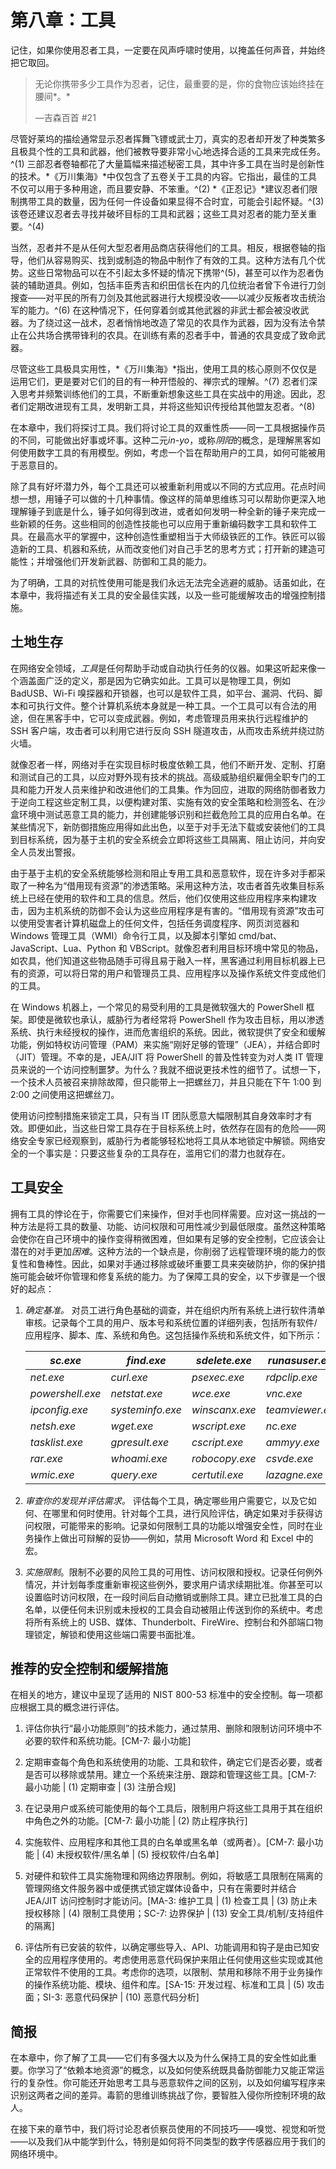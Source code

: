 # 第八章：工具

记住，如果你使用忍者工具，一定要在风声呼啸时使用，以掩盖任何声音，并始终把它取回。

> 无论你携带多少工具作为忍者，记住，最重要的是，你的食物应该始终挂在腰间*。*
> 
> —吉森百首 #21

尽管好莱坞的描绘通常显示忍者挥舞飞镖或武士刀，真实的忍者却开发了种类繁多且极具个性的工具和武器，他们被教导要非常小心地选择合适的工具来完成任务。^(1) 三部忍者卷轴都花了大量篇幅来描述秘密工具，其中许多工具在当时是创新性的技术。*《万川集海》*中仅包含了五卷关于工具的内容。它指出，最佳的工具不仅可以用于多种用途，而且要安静、不笨重。^(2) *《正忍记》*建议忍者们限制携带工具的数量，因为任何一件设备如果显得不合时宜，可能会引起怀疑。^(3) 该卷还建议忍者去寻找并破坏目标的工具和武器；这些工具对忍者的能力至关重要。^(4)

当然，忍者并不是从任何大型忍者用品商店获得他们的工具。相反，根据卷轴的指导，他们从容易购买、找到或制造的物品中制作了有效的工具。这种方法有几个优势。这些日常物品可以在不引起太多怀疑的情况下携带^(5)，甚至可以作为忍者伪装的辅助道具。例如，包括丰臣秀吉和织田信长在内的几位统治者曾下令进行刀剑搜查——对平民的所有刀剑及其他武器进行大规模没收——以减少反叛者攻击统治军的能力。^(6) 在这种情况下，任何穿着剑或其他武器的非武士都会被没收武器。为了绕过这一战术，忍者悄悄地改造了常见的农具作为武器，因为没有法令禁止在公共场合携带锋利的农具。在训练有素的忍者手中，普通的农具变成了致命武器。

尽管这些工具极具实用性，*《万川集海》*指出，使用工具的核心原则不仅仅是运用它们，更是要对它们的目的有一种开悟般的、禅宗式的理解。^(7) 忍者们深入思考并频繁训练他们的工具，不断重新想象这些工具在实战中的用途。因此，忍者们定期改进现有工具，发明新工具，并将这些知识传授给其他盟友忍者。^(8)

在本章中，我们将探讨工具。我们将讨论工具的双重性质——同一工具根据操作员的不同，可能做出好事或坏事。这种二元*in-yo*，或称*阴阳*的概念，是理解黑客如何使用数字工具的有用模型。例如，考虑一个旨在帮助用户的工具，如何可能被用于恶意目的。

除了具有好坏潜力外，每个工具还可以被重新利用或以不同的方式应用。花点时间想一想，用锤子可以做的十几种事情。像这样的简单思维练习可以帮助你更深入地理解锤子到底是什么，锤子如何得到改进，或者如何发明一种全新的锤子来完成一些新颖的任务。这些相同的创造性技能也可以应用于重新编码数字工具和软件工具。在最高水平的掌握中，这种创造性重塑相当于大师级铁匠的工作。铁匠可以锻造新的工具、机器和系统，从而改变他们对自己手艺的思考方式；打开新的建造可能性；并增强他们开发新武器、防御和工具的能力。

为了明确，工具的对抗性使用可能是我们永远无法完全逃避的威胁。话虽如此，在本章中，我将描述有关工具的安全最佳实践，以及一些可能缓解攻击的增强控制措施。

## 土地生存

在网络安全领域，*工具*是任何帮助手动或自动执行任务的仪器。如果这听起来像一个涵盖面广泛的定义，那是因为它确实如此。工具可以是物理工具，例如 BadUSB、Wi-Fi 嗅探器和开锁器，也可以是软件工具，如平台、漏洞、代码、脚本和可执行文件。整个计算机系统本身就是一种工具。一个工具可以有合法的用途，但在黑客手中，它可以变成武器。例如，考虑管理员用来执行远程维护的 SSH 客户端，攻击者可以利用它进行反向 SSH 隧道攻击，从而攻击系统并绕过防火墙。

就像忍者一样，网络对手在实现目标时极度依赖工具，他们不断开发、定制、打磨和测试自己的工具，以应对野外现有技术的挑战。高级威胁组织雇佣全职专门的工具和能力开发人员来维护和改进他们的工具集。作为回应，进取的网络防御者致力于逆向工程这些定制工具，以便构建对策、实施有效的安全策略和检测签名、在沙盒环境中测试恶意工具的能力，并创建能够识别和拦截危险工具的应用白名单。在某些情况下，新防御措施应用得如此出色，以至于对手无法下载或安装他们的工具到目标系统，因为基于主机的安全系统会立即将这些工具隔离、阻止访问，并向安全人员发出警报。

由于基于主机的安全系统能够检测和阻止专用工具和恶意软件，现在许多对手都采取了一种名为“借用现有资源”的渗透策略。采用这种方法，攻击者首先收集目标系统上已经在使用的软件和工具的信息。然后，他们仅使用这些应用程序来构建攻击，因为主机系统的防御不会认为这些应用程序是有害的。“借用现有资源”攻击可以使用受害者计算机磁盘上的任何文件，包括任务调度程序、网页浏览器和 Windows 管理工具（WMI）命令行工具，以及脚本引擎如 cmd/bat、JavaScript、Lua、Python 和 VBScript。就像忍者利用目标环境中常见的物品，如农具，他们知道这些物品随手可得且易于融入一样，黑客通过利用目标机器上已有的资源，可以将日常的用户和管理员工具、应用程序以及操作系统文件变成他们的工具。

在 Windows 机器上，一个常见的易受利用的工具是微软强大的 PowerShell 框架。即使是微软也承认，威胁行为者经常将 PowerShell 作为攻击目标，用以渗透系统、执行未经授权的操作，进而危害组织的系统。因此，微软提供了安全和缓解功能，例如特权访问管理（PAM）来实施“刚好足够的管理”（JEA），并结合即时（JIT）管理。不幸的是，JEA/JIT 将 PowerShell 的普及性转变为对人类 IT 管理员来说的一个访问控制噩梦。为什么？我就不细说更技术性的细节了。试想一下，一个技术人员被召来排除故障，但只能带上一把螺丝刀，并且只能在下午 1:00 到 2:00 之间使用这把螺丝刀。

使用访问控制措施来锁定工具，只有当 IT 团队愿意大幅限制其自身效率时才有效。即便如此，当这些日常工具存在于目标系统上时，依然存在固有的危险——网络安全专家已经观察到，威胁行为者能够轻松地将工具从本地锁定中解锁。网络安全的一个事实是：只要这些复杂的工具存在，滥用它们的潜力也就存在。

## 工具安全

拥有工具的悖论在于，你需要它们来操作，但对手也同样需要。应对这一挑战的一种方法是将工具的数量、功能、访问权限和可用性减少到最低限度。虽然这种策略会使你在自己环境中的操作变得稍微困难，但如果有足够的安全控制，它应该会让潜在的对手更加*困难*。这种方法的一个缺点是，你削弱了远程管理环境的能力的恢复性和鲁棒性。因此，如果对手通过移除或破坏重要工具来突破防护，你的保护措施可能会破坏你管理和修复系统的能力。为了保障工具的安全，以下步骤是一个很好的起点：

1.  *确定基准。* 对员工进行角色基础的调查，并在组织内所有系统上进行软件清单审核。记录每个工具的用户、版本号和系统位置的详细列表，包括所有软件/应用程序、脚本、库、系统和角色。这包括操作系统和系统文件，如下所示：

    | *sc.exe* | *find.exe* | *sdelete.exe* | *runasuser.exe* |
    | --- | --- | --- | --- |
    | *net.exe* | *curl.exe* | *psexec.exe* | *rdpclip.exe* |
    | *powershell.exe* | *netstat.exe* | *wce.exe* | *vnc.exe* |
    | *ipconfig.exe* | *systeminfo.exe* | *winscanx.exe* | *teamviewer.exe* |
    | *netsh.exe* | *wget.exe* | *wscript.exe* | *nc.exe* |
    | *tasklist.exe* | *gpresult.exe* | *cscript.exe* | *ammyy.exe* |
    | *rar.exe* | *whoami.exe* | *robocopy.exe* | *csvde.exe* |
    | *wmic.exe* | *query.exe* | *certutil.exe* | *lazagne.exe* |

1.  *审查你的发现并评估需求。* 评估每个工具，确定哪些用户需要它，以及它如何、在哪里和何时使用。针对每个工具，进行风险评估，确定如果对手获得访问权限，可能带来的影响。记录如何限制工具的功能以增强安全性，同时在业务操作上做出可辩解的妥协——例如，禁用 Microsoft Word 和 Excel 中的宏。

1.  *实施限制*。限制不必要的风险工具的可用性、访问权限和授权。记录任何例外情况，并计划每季度重新审视这些例外，要求用户请求续期批准。你甚至可以设置临时访问权限，在一段时间后自动撤销或删除工具。建立已批准工具的白名单，以便任何未识别或未授权的工具会自动被阻止传送到你的系统中。考虑将所有系统上的 USB、媒体、Thunderbolt、FireWire、控制台和外部端口物理锁定，解锁和使用这些端口需要书面批准。

## 推荐的安全控制和缓解措施

在相关的地方，建议中呈现了适用的 NIST 800-53 标准中的安全控制。每一项都应根据工具的概念进行评估。

1.  评估你执行“最小功能原则”的技术能力，通过禁用、删除和限制访问环境中不必要的软件和系统功能。[CM-7: 最小功能]

1.  定期审查每个角色和系统使用的功能、工具和软件，确定它们是否必要，或者是否可以移除或禁用。建立一个系统来注册、跟踪和管理这些工具。[CM-7: 最小功能 | (1) 定期审查 | (3) 注册合规]

1.  在记录用户或系统可能使用的每个工具后，限制用户将这些工具用于其在组织中角色之外的功能。[CM-7: 最小功能 | (2) 防止程序执行]

1.  实施软件、应用程序和其他工具的白名单或黑名单（或两者）。[CM-7: 最小功能 | (4) 未授权软件/黑名单 | (5) 授权软件/白名单]

1.  对硬件和软件工具实施物理和网络边界限制。例如，将敏感工具限制在隔离的管理网络文件服务器中或便携式锁定媒体设备中，只有在需要时并结合 JEA/JIT 访问控制时才能访问。[MA-3: 维护工具 | (1) 检查工具 | (3) 防止未授权移除 | (4) 限制工具使用；SC-7: 边界保护 | (13) 安全工具/机制/支持组件的隔离]

1.  评估所有已安装的软件，以确定哪些导入、API、功能调用和钩子是由已知安全的应用程序使用的。考虑使用恶意代码保护来阻止任何使用这些实现或其他正常软件不使用的工具。考虑你的选项，以限制、禁用和移除不用于业务操作的操作系统功能、模块、组件和库。[SA-15: 开发过程、标准和工具 | (5) 攻击面；SI-3: 恶意代码保护 | (10) 恶意代码分析]

## 简报

在本章中，你了解了工具——它们有多强大以及为什么保持工具的安全性如此重要。你学习了“依赖本地资源”的概念，以及如何使系统既具备防御能力又能正常运行的复杂性。你可能还开始思考工具与恶意软件之间的区别，以及如何编写程序来识别这两者之间的差异。毒箭的思维训练挑战了你，要智胜入侵你所控制环境的敌人。

在接下来的章节中，我们将讨论忍者侦察员使用的不同技巧——嗅觉、视觉和听觉——以及我们从中能学到什么，特别是如何将不同类型的数字传感器应用于我们的网络环境中。
